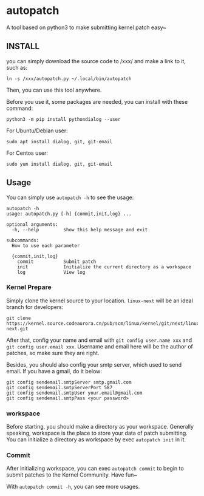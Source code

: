 # autopatch

A tool based on python3 to make submitting kernel patch easy~

## INSTALL

you can simply download the source code to /xxx/ and make a link to it, such as:
```shell
ln -s /xxx/autopatch.py ~/.local/bin/autopatch
```
Then, you can use this tool anywhere.

Before you use it, some packages are needed, you can install with these command:
```shell
python3 -m pip install pythondialog --user
```

For Ubuntu/Debian user:
```shell
sudo apt install dialog, git, git-email
```

For Centos user:
```shell
sudo yum install dialog, git, git-email
```

## Usage

You can simply use `autopatch -h` to see the usage:
```shell
autopatch -h
usage: autopatch.py [-h] {commit,init,log} ...

optional arguments:
  -h, --help         show this help message and exit

subcommands:
  How to use each parameter

  {commit,init,log}
    commit           Submit patch
    init             Initialize the current directory as a workspace
    log              View log
```

### Kernel Prepare

Simply clone the kernel source to your location. `linux-next` will be an ideal branch for developers:
```shell
git clone https://kernel.source.codeaurora.cn/pub/scm/linux/kernel/git/next/linux-next.git
```

After that, config your name and email with `git config user.name xxx` and `git config user.email xxx`.
Username and email here will be the author of patches, so make sure they are right.

Besides, you should also config your smtp server, which used to send email. If you have a gmail, do it below:
```shell
git config sendemail.smtpServer smtp.gmail.com
git config sendemail.smtpServerPort 587
git config sendemail.smtpUser your.email@gmail.com
git config sendemail.smtpPass <your password>
```

### workspace

Before starting, you should make a directory as your workspace.
Generally speaking, workspace is the place to store your data of patch submitting.
You can initialize a directory as workspace by exec `autopatch init` in it.

### Commit

After initializing workspace, you can exec `autopatch commit` to begin to submit patches to the Kernel Community.
Have fun~

With `autopatch commit -h`, you can see more usages.

